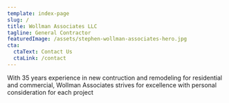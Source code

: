 ```yaml
---
template: index-page
slug: /
title: Wollman Associates LLC
tagline: General Contractor
featuredImage: /assets/stephen-wollman-associates-hero.jpg
cta:
  ctaText: Contact Us
  ctaLink: /contact
---
```

With 35 years experience in new contruction and remodeling for residential and commercial, Wollman Associates strives for excellence with personal consideration for each project
